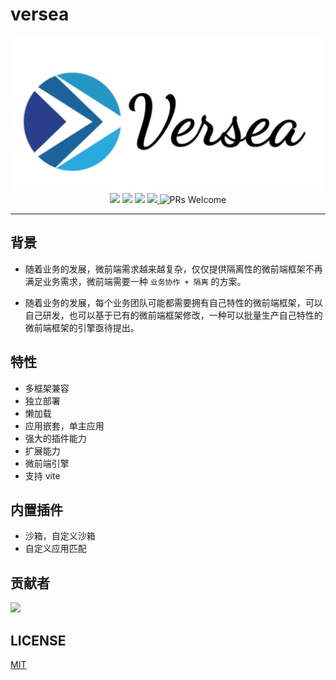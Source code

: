 # versea

<p align="center">
  <img width="500" src="./logo.png"><br/>
  <img src="https://img.shields.io/npm/dt/@versea/core"/>
  <img src="https://img.shields.io/npm/dm/@versea/core"/>
  <a href="https://www.npmjs.com/package/@versea/core"><img src="https://img.shields.io/npm/v/@versea/core.svg"></a>
  <a href="https://app.codecov.io/gh/versea/versea">
    <img src="https://codecov.io/gh/versea/versea/branch/main/graph/badge.svg"/>
  </a>
  <img alt="PRs Welcome" src="https://img.shields.io/badge/PRs-welcome-brightgreen.svg"/>
</p>

---

## 背景

- 随着业务的发展，微前端需求越来越复杂，仅仅提供隔离性的微前端框架不再满足业务需求，微前端需要一种 `业务协作 + 隔离` 的方案。

- 随着业务的发展，每个业务团队可能都需要拥有自己特性的微前端框架，可以自己研发，也可以基于已有的微前端框架修改，一种可以批量生产自己特性的微前端框架的引擎亟待提出。

## 特性

- 多框架兼容
- 独立部署
- 懒加载
- 应用嵌套，单主应用
- 强大的插件能力
- 扩展能力
- 微前端引擎
- 支持 vite

## 内置插件

- 沙箱，自定义沙箱
- 自定义应用匹配

## 贡献者

<a href="https://github.com/versea/versea/graphs/contributors"><img src="https://contrib.rocks/image?repo=versea/versea" /></a>

## LICENSE

[MIT](https://github.com/versea/versea/blob/main/LICENSE)
